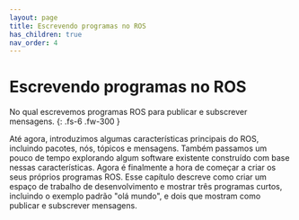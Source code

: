 ```yaml
---
layout: page
title: Escrevendo programas no ROS
has_children: true
nav_order: 4
---
```


# Escrevendo programas no ROS

No qual escrevemos programas ROS para publicar e subscrever mensagens.
{: .fs-6 .fw-300 }

Até agora, introduzimos algumas características principais do ROS, incluindo pacotes, nós, tópicos e mensagens. Também passamos  um pouco de tempo explorando algum software existente construído com base nessas características. Agora é finalmente a hora de começar a criar os seus próprios programas ROS. Esse capítulo descreve como criar um espaço de trabalho de desenvolvimento e mostrar três programas curtos, incluindo o exemplo padrão "olá mundo", e dois que mostram como publicar e subscrever mensagens.
